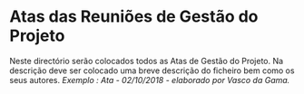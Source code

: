 # Atas das Reuniões de Gestão do Projeto
Neste directório serão colocados todos as Atas de Gestão do Projeto.
Na descrição deve ser colocado uma breve descrição do ficheiro bem como os seus autores.
 *Exemplo : Ata - 02/10/2018 - elaborado por Vasco da Gama.*

